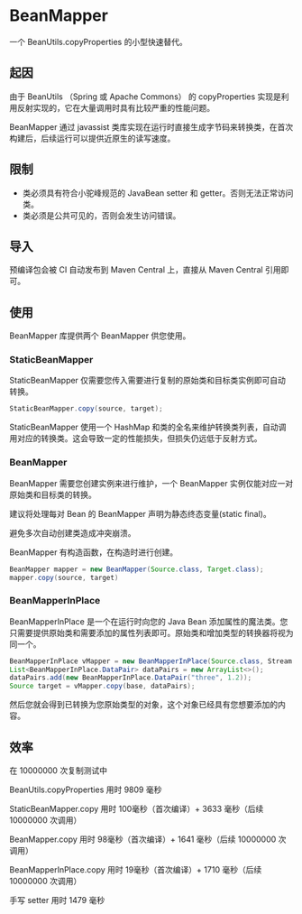 # BeanMapper
一个 BeanUtils.copyProperties 的小型快速替代。

## 起因
由于 BeanUtils （Spring 或 Apache Commons） 的 copyProperties 实现是利用反射实现的，它在大量调用时具有比较严重的性能问题。

BeanMapper 通过 javassist 类库实现在运行时直接生成字节码来转换类，在首次构建后，后续运行可以提供近原生的读写速度。

## 限制
 * 类必须具有符合小驼峰规范的 JavaBean setter 和 getter。否则无法正常访问类。
 * 类必须是公共可见的，否则会发生访问错误。

## 导入
预编译包会被 CI 自动发布到 Maven Central 上，直接从 Maven Central 引用即可。

## 使用
BeanMapper 库提供两个 BeanMapper 供您使用。

### StaticBeanMapper
StaticBeanMapper 仅需要您传入需要进行复制的原始类和目标类实例即可自动转换。

```java
StaticBeanMapper.copy(source, target);
```

StaticBeanMapper 使用一个 HashMap 和类的全名来维护转换类列表，自动调用对应的转换类。这会导致一定的性能损失，但损失仍远低于反射方式。

### BeanMapper
BeanMapper 需要您创建实例来进行维护，一个 BeanMapper 实例仅能对应一对原始类和目标类的转换。

建议将处理每对 Bean 的 BeanMapper 声明为静态终态变量(static final)。

避免多次自动创建类造成冲突崩溃。

BeanMapper 有构造函数，在构造时进行创建。
```java
BeanMapper mapper = new BeanMapper(Source.class, Target.class);
mapper.copy(source, target)
```

### BeanMapperInPlace
BeanMapperInPlace 是一个在运行时向您的 Java Bean 添加属性的魔法类。您只需要提供原始类和需要添加的属性列表即可。原始类和增加类型的转换器将视为同一个。
```java
BeanMapperInPlace vMapper = new BeanMapperInPlace(Source.class, Stream.of(new BeanMapperInPlace.TypePair("three", double.class)).collect(Collectors.toList()));
List<BeanMapperInPlace.DataPair> dataPairs = new ArrayList<>();
dataPairs.add(new BeanMapperInPlace.DataPair("three", 1.2));
Source target = vMapper.copy(base, dataPairs);
```
然后您就会得到已转换为您原始类型的对象，这个对象已经具有您想要添加的内容。

## 效率
在 10000000 次复制测试中

BeanUtils.copyProperties 用时 9809 毫秒

StaticBeanMapper.copy 用时 100毫秒（首次编译）+ 3633 毫秒（后续 10000000 次调用）

BeanMapper.copy 用时 98毫秒（首次编译）+ 1641 毫秒（后续 10000000 次调用）

BeanMapperInPlace.copy 用时 19毫秒（首次编译）+ 1710 毫秒（后续 10000000 次调用）

手写 setter 用时 1479 毫秒